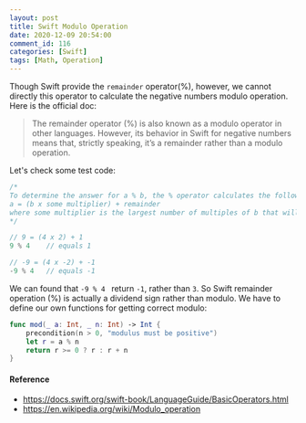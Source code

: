 ```yaml
---
layout: post
title: Swift Modulo Operation
date: 2020-12-09 20:54:00
comment_id: 116
categories: [Swift]
tags: [Math, Operation]
---
```


Though Swift provide the `remainder` operator(%), however, we cannot directly this operator to calculate the negative numbers modulo operation. Here is the official doc:

> The remainder operator (%) is also known as a modulo operator in other languages. However, its behavior in Swift for negative numbers means that, strictly speaking, it’s a remainder rather than a modulo operation.

Let's check some test code:

```swift
/*
To determine the answer for a % b, the % operator calculates the following equation and returns remainder as its output:
a = (b x some multiplier) + remainder
where some multiplier is the largest number of multiples of b that will fit inside a.
*/

// 9 = (4 x 2) + 1
9 % 4    // equals 1

// -9 = (4 x -2) + -1
-9 % 4   // equals -1
```

We can found that `-9 % 4 ` return `-1`, rather than `3`. So Swift remainder operation (%) is actually a dividend sign rather than modulo. We have to define our own functions for getting correct modulo:

```swift
func mod(_ a: Int, _ n: Int) -> Int {
    precondition(n > 0, "modulus must be positive")
    let r = a % n
    return r >= 0 ? r : r + n
}
```

#### Reference

- <https://docs.swift.org/swift-book/LanguageGuide/BasicOperators.html>
- <https://en.wikipedia.org/wiki/Modulo_operation>
